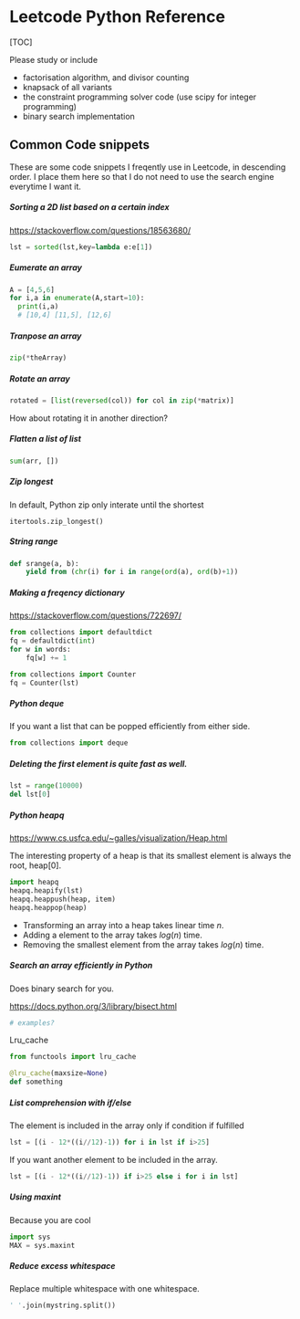 # Leetcode Python Reference

[TOC]

Please study or include

- factorisation algorithm, and divisor counting
- knapsack of all variants
- the constraint programming solver code (use scipy for integer programming)
- binary search implementation



## Common Code snippets

These are some code snippets I freqently use in Leetcode, in descending order. I place them here so that I do not need to use the search engine everytime I want it.

##### Sorting a 2D list based on a certain index
https://stackoverflow.com/questions/18563680/ <br>

```python
lst = sorted(lst,key=lambda e:e[1])
```

##### Eumerate an array

```python
A = [4,5,6]
for i,a in enumerate(A,start=10):
  print(i,a)
  # [10,4] [11,5], [12,6]
```


##### Tranpose an array

```python
zip(*theArray)
```

##### Rotate an array

```python
rotated = [list(reversed(col)) for col in zip(*matrix)]
```

How about rotating it in another direction?

##### Flatten a list of list

```python
sum(arr, [])
```

##### Zip longest

In default, Python zip only interate until the shortest

```
itertools.zip_longest()
```

##### String range

```python
def srange(a, b):
    yield from (chr(i) for i in range(ord(a), ord(b)+1))
```

##### Making a freqency dictionary

https://stackoverflow.com/questions/722697/ <br>

```python
from collections import defaultdict
fq = defaultdict(int)
for w in words:
    fq[w] += 1
```

```python
from collections import Counter
fq = Counter(lst)
```

##### Python deque

If you want a list that can be popped efficiently from either side.

```python
from collections import deque
```

##### Deleting the first element is quite fast as well.

```python
lst = range(10000)
del lst[0]
```

##### Python heapq

https://www.cs.usfca.edu/~galles/visualization/Heap.html

The interesting property of a heap is that its smallest element is always the root, heap[0].

```python
import heapq
heapq.heapify(lst)
heapq.heappush(heap, item)
heapq.heappop(heap)
```

- Transforming an array into a heap takes linear time $n$.
- Adding a element to the array takes $log(n)$ time. 
- Removing the smallest element from the array takes $log(n)$ time.

##### Search an array efficiently in Python

Does binary search for you.

https://docs.python.org/3/library/bisect.html

```python
# examples?
```



Lru_cache

```python
from functools import lru_cache

@lru_cache(maxsize=None)
def something
```



##### List comprehension with if/else

The element is included in the array only if condition if fulfilled

```python
lst = [(i - 12*((i//12)-1)) for i in lst if i>25]
```

If you want another element to be included in the array.

```python
lst = [(i - 12*((i//12)-1)) if i>25 else i for i in lst]
```

##### Using maxint 
Because you are cool

```python
import sys
MAX = sys.maxint
```

##### Reduce excess whitespace

Replace multiple whitespace with one whitespace.

```python
' '.join(mystring.split())
```


